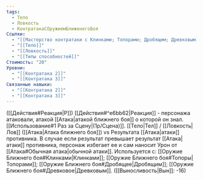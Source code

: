 ```yaml
---
tags:
  - Тело
  - Ловкость
  - КонтратакаСОружиемБлиженегоБоя
Ссылки:
  - "[[Мастерство контратаки с Клинками; Топорами; Дробящим; Древковым]]"
  - "[[Тело]]"
  - "[[Ловкость]]"
  - "[[Типы способностей]]"
Стоимость: "20"
Уровни:
  - "[[Контратака 2]]"
  - "[[Контратака 3]]"
Связанные навыки:
  - "[[Контратака 2]]"
  - "[[Контратака 3]]"
---
```

([[Действия#Реакция|Р]]) [[Действия#^e6bb62|Реакция]] - персонажа атаковали, атакой [[Атака|атакой ближнего боя]] о которой он знал. [[Использование#1 Раз за Сцену|(1р/Сцена)]]. [[Тело|Тел]] / [[Ловкость|Лов]] ([[Атака|Атака ближнего боя]]) vs Результата [[Атака|атаки]] противника.  В случае если результат превышает результат [[Атака|атаки]] противника, персонаж избегает ее и сам наносит Урон от [[Атака#Обычная атака|обычной атаки]].
Используется с: [[Оружие Ближнего боя#Клинками|Клинками]]; [[Оружие Ближнего боя#Топоры|Топорами]]; [[Оружие Ближнего боя#Дробящее|Дробящим]]; [[Оружие Ближнего боя#Древковое|Древковым]]. ([[Выносливость|Вын]]: -16)
